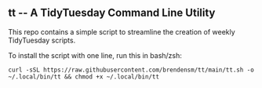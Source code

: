## tt -- A TidyTuesday Command Line Utility

This repo contains a simple script to streamline the creation of weekly TidyTuesday scripts.

To install the script with one line, run this in bash/zsh:

```
curl -sSL https://raw.githubusercontent.com/brendensm/tt/main/tt.sh -o ~/.local/bin/tt && chmod +x ~/.local/bin/tt
```

